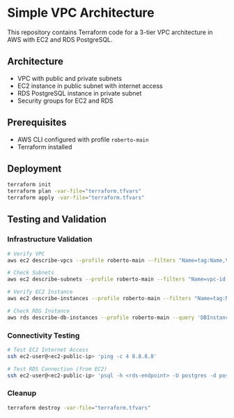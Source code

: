 # Simple VPC Architecture

This repository contains Terraform code for a 3-tier VPC architecture in AWS with EC2 and RDS PostgreSQL.

## Architecture

- VPC with public and private subnets
- EC2 instance in public subnet with internet access
- RDS PostgreSQL instance in private subnet
- Security groups for EC2 and RDS

## Prerequisites

- AWS CLI configured with profile `roberto-main`
- Terraform installed

## Deployment

```bash
terraform init
terraform plan -var-file="terraform.tfvars"
terraform apply -var-file="terraform.tfvars"
```

## Testing and Validation

### Infrastructure Validation

```bash
# Verify VPC
aws ec2 describe-vpcs --profile roberto-main --filters "Name=tag:Name,Values=main" --query 'Vpcs[*].{VpcId:VpcId,CidrBlock:CidrBlock}'

# Check Subnets
aws ec2 describe-subnets --profile roberto-main --filters "Name=vpc-id,Values=<vpc-id>" --query 'Subnets[*].{SubnetId:SubnetId,CidrBlock:CidrBlock}'

# Verify EC2 Instance
aws ec2 describe-instances --profile roberto-main --filters "Name=tag:Name,Values=app-server" --query 'Reservations[*].Instances[*].{InstanceId:InstanceId,State:State.Name,PublicIP:PublicIpAddress}'

# Check RDS Instance
aws rds describe-db-instances --profile roberto-main --query 'DBInstances[*].{DBInstanceIdentifier:DBInstanceIdentifier,Status:DBInstanceStatus,Endpoint:Endpoint.Address}'
```

### Connectivity Testing

```bash
# Test EC2 Internet Access
ssh ec2-user@<ec2-public-ip> 'ping -c 4 8.8.8.8'

# Test RDS Connection (from EC2)
ssh ec2-user@<ec2-public-ip> 'psql -h <rds-endpoint> -U postgres -d postgres'
```

### Cleanup

```bash
terraform destroy -var-file="terraform.tfvars"
```